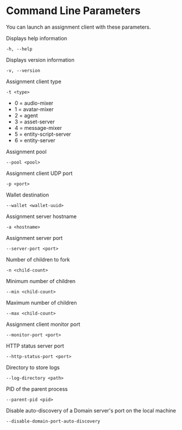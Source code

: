 # Command Line Parameters

You can launch an assignment client with these parameters.

Displays help information
```
-h, --help
```
Displays version information
```
-v, --version
```
Assignment client type
```
-t <type>
```
* 0 = audio-mixer
* 1 = avatar-mixer
* 2 = agent
* 3 = asset-server
* 4 = message-mixer
* 5 = entity-script-server
* 6 = entity-server

Assignment pool
```
--pool <pool>
```
Assignment client UDP port
```
-p <port>
```
Wallet destination
```
--wallet <wallet-uuid>
```
Assignment server hostname
```
-a <hostname>
```
Assignment server port
```
--server-port <port>
```
Number of children to fork
```
-n <child-count>
```
Minimum number of children
```
--min <child-count>
```
Maximum number of children
```
--max <child-count>
```
Assignment client monitor port
```
--monitor-port <port>
```
HTTP status server port
```
--http-status-port <port>
```
Directory to store logs
```
--log-directory <path>
```
PID of the parent process
```
--parent-pid <pid>
```
Disable auto-discovery of a Domain server's port on the local machine
```
--disable-domain-port-auto-discovery
```
